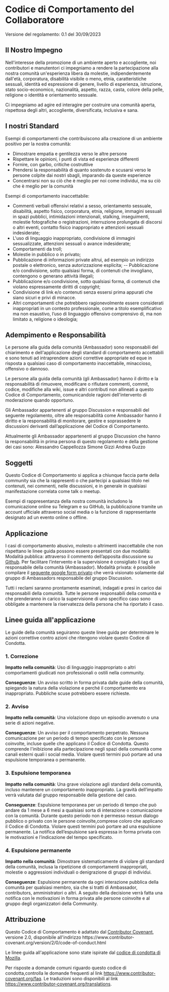 # Codice di Comportamento del Collaboratore

Versione del regolamento: 0.1 del 30/09/2023

## Il Nostro Impegno

Nell'interesse della promozione di un ambiente aperto e accogliente,
noi contributori e manutentori ci impegniamo a rendere la partecipazione alla
nostra comunità un'esperienza libera da molestie, indipendentemente
dall'età, corporatura, disabilità visibile o meno, etnia, caratteristiche
sessuali, identità ed espressione di genere, livello di esperienza, istruzione,
stato socio-economico, nazionalità, aspetto, razza, casta, colore della
pelle, religione o identità e orientamento sessuale.

Ci impegniamo ad agire ed interagire per costruire una comunità aperta, rispettosa degli altri, accogliente, diversificata, inclusiva e sana.

## I nostri Standard

Esempi di comportamenti che contribuiscono alla creazione di un ambiente positivo per la nostra comunità:

- Dimostrare empatia e gentilezza verso le altre persone
- Rispettare le opinioni, i punti di vista ed esperienze differenti
- Fornire, con garbo, critiche costruttive
- Prendersi la responsabilità di quanto sostenuto e scusarsi verso le persone colpite dai nostri sbagli, imparando da queste esperienze
- Concentrarsi non su ciò che è meglio per noi come individui, ma su ciò che è meglio per la comunità

Esempi di comportamento inaccettabile:

- Commenti verbali offensivi relativi a sesso, orientamento sessuale, disabilità, aspetto fisico, corporatura, etnia, religione, immagini sessuali in spazi pubblici, intimidazioni intenzionali, stalking, inseguimenti, molestie fotografiche o registrazioni, interruzione prolungata di discorsi o altri eventi, contatto fisico inappropriato e attenzioni sessuali indesiderate;
- L'uso di linguaggio inappropriato, condivisione di immagini sessualizzate, attenzioni sessuali o avance indesiderate;
- Comportamenti da troll;
- Molestie in pubblico o in privato;
- Pubblicazione di informazioni private altrui, ad esempio un indirizzo postale o elettronico, senza autorizzazione esplicita;
  -- Pubblicazione e/o condivisione, sotto qualsiasi forma, di contenuti che invogliano, contengono o generano attività illegali;
- Pubblicazione e/o condivisione, sotto qualsiasi forma, di contenuti che violano espressamente diritti di copyright;
- Condivisione di link e/o contenuti senza essersi prima appurati che siano sicuri e privi di minacce.
- Altri comportamenti che potrebbero ragionevolmente essere considerati inappropriati in un contesto professionale, come a titolo esemplificativo ma non esaustivo, l’uso di linguaggio offensivo comprensivo di, ma non limitato a, religione o ideologia;

## Adempimento e Responsabilità

Le persone alla guida della comunità (Ambassador) sono responsabili del chiarimento
e dell'applicazione degli standard di comportamento accettabili e sono tenuti
ad intraprendere azioni correttive appropriate ed eque in risposta a qualsiasi
caso di comportamento inaccettabile, minaccioso, offensivo o dannoso.

Le persone alla guida della comunità (gli Ambassador) hanno il diritto e la responsabilità
di rimuovere, modificare o rifiutare commenti, commit, codice, modifiche alla
wiki, issue e altri contributi non allineati a questo Codice di Comportamento,
comunicandole ragioni dell'intervento di moderazione quando opportuno.

Gli Ambassador appartenenti al gruppo Discussion e responsabili del seguente regolamento, oltre alle responsabilità come Ambassador hanno il diritto e la responsabilità di monitorare, gestire e soprassedere le discussioni derivanti dall’applicazione del Codice di Comportamento.

Attualmente gli Ambassador appartenenti al gruppo Discussion che hanno la responsabilità in prima persona di questo regolamento e della gestione dei casi sono:
Alessandro Cappellozza
Simone Gizzi
Andrea Guzzo

## Soggetti

Questo Codice di Comportamento si applica a chiunque faccia parte della community sia che la rappresenti o che partecipi a qualsiasi titolo nei contenuti, nei commenti, nelle discussioni, e in generale in qualsiasi manifestazione correlata come talk o meetup.

Esempi di rappresentanza della nostra comunità includono la comunicazione online su Telegram e su GitHub, la pubblicazione tramite un account ufficiale attraverso social media o la funzione di rappresentante designato ad un evento online o offline.

## Applicazione

I casi di comportamento abusivo, molesto o altrimenti inaccettabile che non rispettano le linee guida possono essere presentati con due modalità:
Modalità pubblica: attraverso il commento dell’apposita discussione su [Github](https://github.com/Il-Libro-Open-Source/book/discussions/30). Per facilitare l’intervento e la supervisione è consigliato il tag di un responsabile della comunità (Ambassador).
Modalità privata: è possibile compilare il [seguente google form privato](https://forms.gle/xpr46LzcJ6wzPtEQ8) che verrà visionato solamente dal gruppo di Ambassadors responsabile del gruppo Discussion.

Tutti i reclami saranno prontamente esaminati, indagati e presi in carico dai responsabili della comunità.
Tutte le persone responsabili della comunità e che prenderanno in carico la supervisione di uno specifico caso sono obbligate a mantenere la riservatezza della persona che ha riportato il caso.

## Linee guida all'applicazione

Le guide della comunità seguiranno queste linee guida per determinare le
azioni correttive contro azioni che ritengono violare questo Codice di Condotta.

### 1. Correzione

**Impatto nella comunità**: Uso di linguaggio inappropriato o altri
comportamenti giudicati non professionali o ostili nella community.

**Conseguenze**: Un avviso scritto in forma privata dalle guide della comunità,
spiegando la natura della violazione e perché il comportamento era
inappropriato. Pubbliche scuse potrebbero essere richieste.

### 2. Avviso

**Impatto nella comunità**: Una violazione dopo un episodio avvenuto o una
serie di azioni negative.

**Conseguenze**: Un avviso per il comportamento perpetrato. Nessuna
comunicazione per un periodo di tempo specificato con le persone coinvolte,
incluse quelle che applicano il Codice di Condotta. Questo comprende
l'inibizione alla partecipazione negli spazi della comunità come canali esterni
quali i social media. Violare questi termini può portare ad una espulsione
temporanea o permanente.

### 3. Espulsione temporanea

**Impatto nella comunità**: Una grave violazione agli standard della comunità,
incluso mantenere un comportamento inappropriato.
La gravità dell’impatto verrà valutata dal gruppo responsabile della gestione del caso.

**Conseguenze**: Espulsione temporanea per un periodo di tempo che può andare da 1 mese a 6 mesi a qualsiasi sorta di interazione o comunicazione con la comunità. Durante
questo periodo non è permesso nessun dialogo pubblico o privato con le persone
coinvolte,comprese coloro che applicano il Codice di Condotta. Violare questi
termini può portare ad una espulsione permanente.
La notifica dell’espulsione sarà espressa in forma privata con le motivazioni e l’indicazione del tempo specificato.

### 4. Espulsione permanente

**Impatto nella comunità**: Dimostrare sistematicamente di violare gli
standard della comunità, inclusa la ripetizione di comportamenti inappropriati,
molestie o aggressioni individuali o denigrazione di gruppi di individui.

**Conseguenze**: Espulsione permanente da ogni interazione pubblica della
comunità per qualsiasi membro, sia che si tratti di Ambassador, contributors, amministratori o altri. A seguito della decisione verrà fatta una notifica con le motivazioni in forma privata alle persone coinvolte e al gruppo degli organizzatori della Community.

## Attribuzione

Questo Codice di Comportamento è adattato dal [Contributor Covenant][homepage],
versione 2.0, disponibile all'indirizzo https://www.contributor-
covenant.org/version/2/0/code-of-conduct.html

Le linee guida all'applicazione sono state ispirate dal [codice di condotta di
Mozilla](https://github.com/mozilla/diversity).

[homepage]: https://www.contributor-covenant.org

Per risposte a domande comuni riguardo questo codice di condotta,controlla le
domande frequenti al link https://www.contributor-covenant.org/faq.
Le traduzioni sono disponibili al link https://www.contributor-covenant.org/translations.
